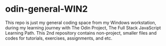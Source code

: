 # odin-general-WIN2

This repo is just my general coding space from my Windows workstation, during my learning journey with The Odin Project, The Full Stack JavaScript Learning Path. This 2nd repository contains non-project, smaller files and codes for tutorials, exercises, assignments, and etc.